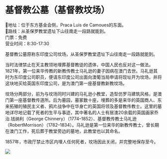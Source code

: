 # 基督教公墓（基督教坟场）  
📍地址：位于东方基金会侧，Praca Luis de Camoues的东面。  
👣路线：从圣保罗教堂遗址下山往南走一段路就能到。  
门票：免费  
营业时间：8:30-17:30  

基督教公墓原称东印度公司坟场，从圣保罗教堂遗址下山往南走一段路就能到。  

当时法律禁止在天主教领地埋葬基督教徒的遗体，中国人民也反对这一做法。1821年，第一位来华传教的新教传教士马礼逊的妻子因病在澳门去世。马礼逊其时为东印度公司职员，便请东印度公司出面向澳葡当局申请将现址开为坟场，并将这块地买给英国东印度公司，是为澳门第一座基督教新教坟场。  

坟场分两部分，前为与坟场同时兴建的马礼逊小教堂，造型仿罗马建筑风格，是澳门第一座基督教传道所。后为墓园，墓冢数十座，埋葬的多是来华的英国商人、东来拓殖的殖民主义者、鸦片战争中在华身亡的英国将领及基督教传教士。这里的墓地详尽地记载了死者的生平与事迹，其中著名的人士有居澳20余载的英国画家乔治.钱纳利（George Chinnery）（1774–1852）、基督教传教士马礼逊（RobertMorrison）（1782–1834）。马礼逊是第一位来华的新教传教士，曾长期在澳门工作，死后葬于教堂旁边的墓地，此教堂也以其命名。  

1857年，市政厅禁止市区内埋人任何死者，坟场因此关闭，并完整地保存至今。  

![](https://raw.gitmirror.com/szqq0512/Pic/main/img/202201212118554.png)  